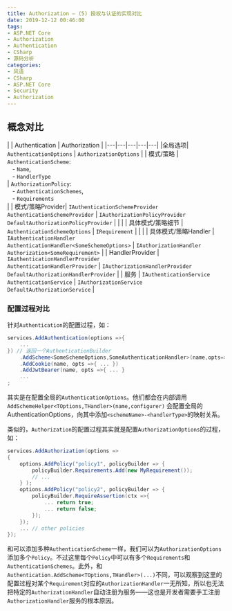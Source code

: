 ```yaml
---
title: Authorization — (5) 授权与认证的实现对比
date: 2019-12-12 00:46:00
tags:
- ASP.NET Core
- Authorization
- Authentication
- CSharp
- 源码分析
categories:
- 风语
- CSharp
- ASP.NET Core
- Security
- Authorization
---
```



## 概念对比

|   | Authentication   | Authorization   |
|---|---|---|---|---|
|全局选项| `AuthenticationOptions` | `AuthorizationOptions` |
| 模式/策略  | `AuthenticationScheme`:  <br> &nbsp;&nbsp; - `Name`,<br> &nbsp;&nbsp; - `HandlerType`<br>   | `AuthorizationPolicy`: <br> &nbsp;&nbsp; - `AuthenticationSchemes`,<br> &nbsp;&nbsp;  - `Requirements`<br>   |
| 模式/策略Provider|  `IAuthenticationSchemeProvider` <br> `AuthenticationSchemeProvider` | `IAuthorizationPolicyProvider` <br> `DefaultAuthorizationPolicyProvider`  |   |   |
| 具体模式/策略细节  | `AuthenticationSchemeOptions`  | `IRequirement`  |   |   |
| 具体模式/策略Handler |  `IAuthenticationHandler` <br> `AuthenticationHandler<SomeSchemeOptions>`  | `IAuthorizationHandler` <br>`Authorization<SomeRequirement>`    | 
| HandlerProvider  |  `IAuthenticationHandlerProvider`<br> `AuthenticationHandlerProvider` | `IAuthorizationHandlerProvider` <br> `DefaultAuthorizationHandlerProvider`   | 
| 服务  |  `IAuthenticationService`<br> `AuthenticationService` | `IAuthorizationService`<br> `DefaultAuthorizationService` |   

<!-- more -->

### 配置过程对比

针对`Authentication`的配置过程，如：
```csharp
services.AddAuthentication(options =>{
    ...
}) // 返回一个AuthenticationBuilder
    .AddScheme<SomeSchemeOptions,SomeAuthenticationHandler>(name,opts=>{ ... })
    .AddCookie(name, opts =>{ ... })
    .AddJwtBearer(name, opts =>{ ... }
    ...
;
```
其实是在配置全局的`AuthenticationOptions`。他们都会在内部调用`AddSchemeHelper<TOptions,THandler>(name,configurer)` 会配置全局的AuthenticationOptions，向其中添加`<schemeName>-<handlerType>`的映射关系。

类似的，`Authorization`的配置过程其实就是配置`AuthorizationOptions`的过程，如： 
```csharp
services.AddAuthorization(options =>
{
    options.AddPolicy("policy1", policyBuilder => { 
        policyBuilder.Requirements.Add(new MyRequirement());
        // ...
    } );
    options.AddPolicy("policy2", policyBuilder => { 
        policyBuilder.RequireAssertion(ctx =>{
            ... return true;
            ... return false;
        });
    });
    ... // other policies
});
```
和可以添加多种`AuthenticationScheme`一样，我们可以为`AuthorizationOptions`添加多个`Policy`。不过这里每个`Policy`中可以有多个`Requirements`和`AuthenticationSchemes`。此外，和`Authentication.AddScheme<TOptions,THandler>(...)`不同，可以观察到这里的配置过程对某个`Requirement`对应的`AuthorizationHandler`一无所知，所以也无法把特定的`AuthorizationHandler`自动注册为服务——这也是开发者需要手工注册`AuthorizationHandler`服务的根本原因。